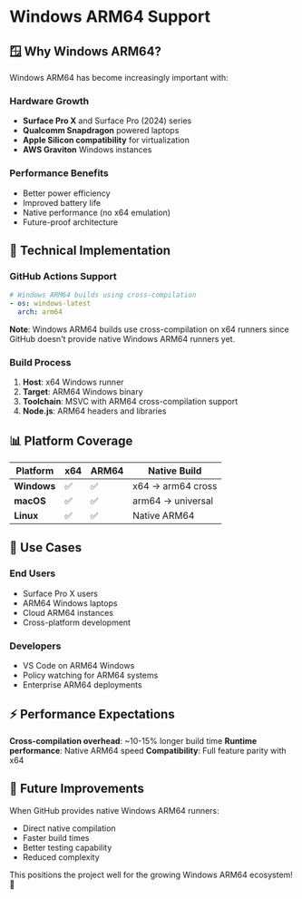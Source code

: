 # Windows ARM64 Support

## 🪟 **Why Windows ARM64?**

Windows ARM64 has become increasingly important with:

### **Hardware Growth**
- **Surface Pro X** and Surface Pro (2024) series
- **Qualcomm Snapdragon** powered laptops
- **Apple Silicon compatibility** for virtualization
- **AWS Graviton** Windows instances

### **Performance Benefits**
- Better power efficiency
- Improved battery life
- Native performance (no x64 emulation)
- Future-proof architecture

## 🔧 **Technical Implementation**

### **GitHub Actions Support**
```yaml
# Windows ARM64 builds using cross-compilation
- os: windows-latest
  arch: arm64
```

**Note**: Windows ARM64 builds use cross-compilation on x64 runners since GitHub doesn't provide native Windows ARM64 runners yet.

### **Build Process**
1. **Host**: x64 Windows runner
2. **Target**: ARM64 Windows binary
3. **Toolchain**: MSVC with ARM64 cross-compilation support
4. **Node.js**: ARM64 headers and libraries

## 📊 **Platform Coverage**

| Platform | x64 | ARM64 | Native Build |
|----------|-----|-------|--------------|
| **Windows** | ✅ | ✅ | x64 → arm64 cross |
| **macOS** | ✅ | ✅ | arm64 → universal |
| **Linux** | ✅ | ✅ | Native ARM64 |

## 🎯 **Use Cases**

### **End Users**
- Surface Pro X users
- ARM64 Windows laptops
- Cloud ARM64 instances
- Cross-platform development

### **Developers**
- VS Code on ARM64 Windows
- Policy watching for ARM64 systems
- Enterprise ARM64 deployments

## ⚡ **Performance Expectations**

**Cross-compilation overhead**: ~10-15% longer build time
**Runtime performance**: Native ARM64 speed
**Compatibility**: Full feature parity with x64

## 🔮 **Future Improvements**

When GitHub provides native Windows ARM64 runners:
- Direct native compilation
- Faster build times
- Better testing capability
- Reduced complexity

This positions the project well for the growing Windows ARM64 ecosystem! 🚀